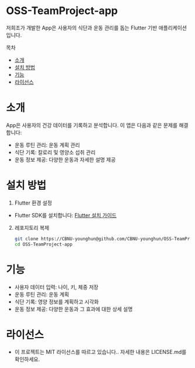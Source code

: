 # OSS-TeamProject-app

저희조가 개발한 App은 사용자의 식단과 운동 관리를 돕는 Flutter 기반 애플리케이션입니다.

 목차
- [소개](#소개)
- [설치 방법](#설치-방법)
- [기능](#기능)
- [라이선스](#라이선스)

# 소개
App은 사용자의 건강 데이터를 기록하고 분석합니다. 이 앱은 다음과 같은 문제를 해결합니다:
- 운동 루틴 관리: 운동 계획 관리
- 식단 기록: 칼로리 및 영양소 섭취 관리
- 운동 정보 제공: 다양한 운동과 자세한 설명 제공

# 설치 방법
1. Flutter 환경 설정
 - Flutter SDK를 설치합니다: [Flutter 설치 가이드](https://flutter.dev/docs/get-started)
2. 레포지토리 복제
   ```bash
   git clone https://CBNU-younghun@github.com/CBNU-younghun/OSS-TeamProject-app.git
   cd OSS-TeamProject-app
   
# 기능
- 사용자 데이터 입력: 나이, 키, 체중 저장
- 운동 루틴 관리: 운동 계획
- 식단 기록: 영양 정보를 계획하고 시각화
- 운동 정보 제공: 다양한 운동과 그 효과에 대한 상세 설명

# 라이선스
- 이 프로젝트는 MIT 라이선스를 따르고 있습니다.. 자세한 내용은 LICENSE.md를 확인하세요.